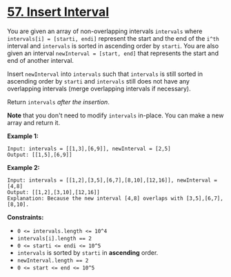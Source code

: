 # [57. Insert Interval](https://leetcode.com/problems/insert-interval)

You are given an array of non-overlapping intervals `intervals` where `intervals[i] = [starti, endi]` represent the start and the end of the `i^th` interval and `intervals` is sorted in ascending order by `starti`. You are also given an interval `newInterval = [start, end]` that represents the start and end of another interval.

Insert `newInterval` into `intervals` such that `intervals` is still sorted in ascending order by `starti` and `intervals` still does not have any overlapping intervals (merge overlapping intervals if necessary).

Return `intervals` _after the insertion_.

**Note** that you don't need to modify `intervals` in-place. You can make a new array and return it.

**Example 1:**

```
Input: intervals = [[1,3],[6,9]], newInterval = [2,5]
Output: [[1,5],[6,9]]

```

**Example 2:**

```
Input: intervals = [[1,2],[3,5],[6,7],[8,10],[12,16]], newInterval = [4,8]
Output: [[1,2],[3,10],[12,16]]
Explanation: Because the new interval [4,8] overlaps with [3,5],[6,7],[8,10].

```

**Constraints:**

- `0 <= intervals.length <= 10^4`
- `intervals[i].length == 2`
- `0 <= starti <= endi <= 10^5`
- `intervals` is sorted by `starti` in **ascending** order.
- `newInterval.length == 2`
- `0 <= start <= end <= 10^5`